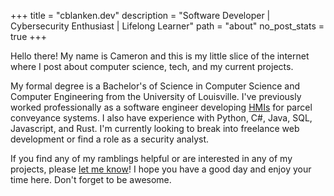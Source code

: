 +++
title = "cblanken.dev"
description = "Software Developer | Cybersecurity Enthusiast | Lifelong Learner"
path = "about"
no_post_stats = true
+++

Hello there! My name is Cameron and this is my little slice of the internet where I post about computer science, tech, and my current projects.

My formal degree is a Bachelor's of Science in Computer Science and Computer Engineering from the University of Louisville. I've previously worked professionally as a software engineer developing [HMIs](https://realpars.com/what-is-hmi/) for parcel conveyance systems. I also have experience with Python, C#, Java, SQL, Javascript, and Rust. I'm currently looking to break into freelance web development or find a role as a security analyst.

If you find any of my ramblings helpful or are interested in any of my projects, please [let me know](mailto://cameron.blankenbuehler@gmail.com)! I hope you have a good day and enjoy your time here. Don't forget to be awesome.

